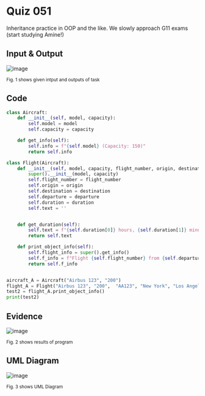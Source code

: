 # Quiz 051
Inheritance practice in OOP and the like. We slowly approach G11 exams (start studying Amine!)

## Input & Output

![image](https://github.com/Amine-Itani/Quizzes/assets/123438294/75f8ea39-97ce-401a-af55-2151d654b2d8)

<sub>Fig. 1 shows given intput and outputs of task
## Code

```py
class Aircraft:
    def __init__(self, model, capacity):
        self.model = model
        self.capacity = capacity

    def get_info(self):
        self.info = f"{self.model} (Capacity: 150)"
        return self.info

class Flight(Aircraft):
    def __init__(self, model, capacity, flight_number, origin, destination, departure, duration):
        super().__init__(model, capacity)
        self.flight_number = flight_number
        self.origin = origin
        self.destination = destination
        self.departure = departure
        self.duration = duration
        self.text = ''


    def get_duration(self):
        self.text = f"{self.duration[0]} hours, {self.duration[1]} minutes, {self.duration[2]} seconds"
        return self.text

    def print_object_info(self):
        self.flight_info = super().get_info()
        self.f_info = f"Flight {self.flight_number} from {self.departure} to {self.destination}. Aircraft: {self.info}"
        return self.f_info


aircraft_A = Aircraft("Airbus 123", "200")
flight_A = Flight("Airbus 123", "200",  "AA123", "New York", "Los Angeles", "10:00AM", [5, 30, 3])
test2 = flight_A.print_object_info()
print(test2)
```
## Evidence
![image](https://github.com/Amine-Itani/Quizzes/assets/123438294/28996856-a410-4212-92e2-f1a646dc62fd)

<sub>Fig. 2 shows results of program

## UML Diagram
![image](https://github.com/Amine-Itani/Quizzes/assets/123438294/f3b41046-96f0-4509-94a2-81f3db8d69a0)

<sub>Fig. 3 shows UML Diagram
